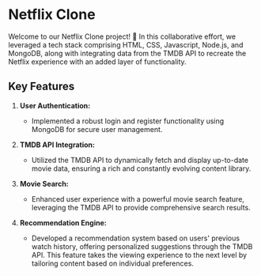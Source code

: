 # Netflix Clone

Welcome to our Netflix Clone project! 🎉 In this collaborative effort, we leveraged a tech stack comprising HTML, CSS, Javascript, Node.js, and MongoDB, along with integrating data from the TMDB API to recreate the Netflix experience with an added layer of functionality.

## Key Features

1. **User Authentication:**
   - Implemented a robust login and register functionality using MongoDB for secure user management.

2. **TMDB API Integration:**
   - Utilized the TMDB API to dynamically fetch and display up-to-date movie data, ensuring a rich and constantly evolving content library.

3. **Movie Search:**
   - Enhanced user experience with a powerful movie search feature, leveraging the TMDB API to provide comprehensive search results.

4. **Recommendation Engine:**
   - Developed a recommendation system based on users' previous watch history, offering personalized suggestions through the TMDB API. This feature takes the viewing experience to the next level by tailoring content based on individual preferences.

